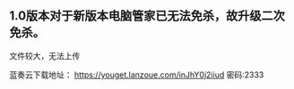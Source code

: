 
## 1.0版本对于新版本电脑管家已无法免杀，故升级二次免杀。

文件较大，无法上传

蓝奏云下载地址：
https://youget.lanzoue.com/inJhY0j2iiud
密码:2333
